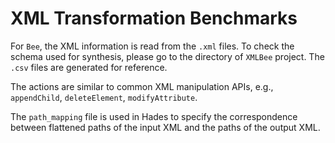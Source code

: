 ﻿# XML Transformation Benchmarks

For `Bee`, the XML information is read from the `.xml` files.
To check the schema used for synthesis, please go to the directory of `XMLBee` project.
The `.csv` files are generated for reference.

The actions are similar to common XML manipulation APIs, e.g., `appendChild`, `deleteElement`, `modifyAttribute`.

The `path_mapping` file is used in Hades to specify the correspondence between flattened paths of the input XML and the paths of the output XML.
